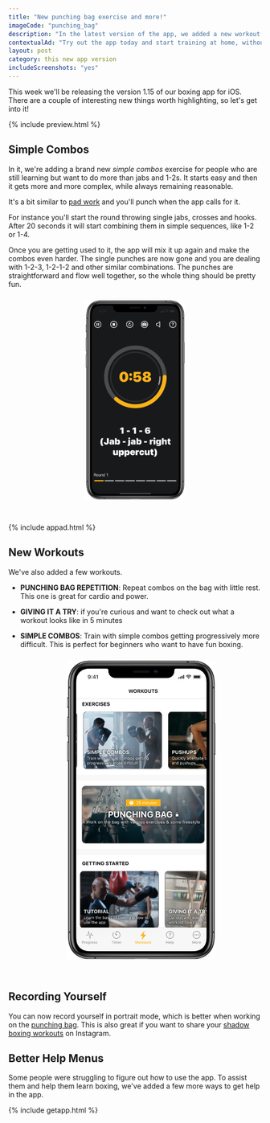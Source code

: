 ```yaml
---
title: "New punching bag exercise and more!"
imageCode: "punching_bag"
description: "In the latest version of the app, we added a new workout with on the heavy bag. There is also a brand new mode to quickly try the app."
contextualAd: "Try out the app today and start training at home, without equipment"
layout: post
category: this new app version
includeScreenshots: "yes"
---
```


This week we'll be releasing the version 1.15 of our boxing app for iOS. There are a couple of interesting new things worth highlighting, so let's get into it!


{% include preview.html %}

## Simple Combos

In it, we're adding a brand new *simple combos* exercise for people who are still learning but want to do more than jabs and 1-2s. It starts easy and then it gets more and more complex, while always remaining reasonable.

It's a bit similar to [pad work](/pad-work-boxing-reflexes/) and you'll punch when the app calls for it.

For instance you'll start the round throwing single jabs, crosses and hooks. After 20 seconds it will start combining them in simple sequences, like 1-2 or 1-4.

Once you are getting used to it, the app will mix it up again and make the combos even harder. The single punches are now gone and you are dealing with 1-2-3, 1-2-1-2 and other similar combinations. The punches are straightforward and flow well together, so the whole thing should be pretty fun.

<div style='text-align: center'><img src='/assets/blog/screenshot_blog_simple_during.png' style='width: 200px;margin: 10px 0px 30px 0px;' alt='Boxing pad work app'/></div>

{% include appad.html %}

## New Workouts

We've also added a few workouts.

- **PUNCHING BAG REPETITION**: Repeat combos on the bag with little rest. This one is great for cardio and power.
- **GIVING IT A TRY**: if you're curious and want to check out what a workout looks like in 5 minutes
- **SIMPLE COMBOS**: Train with simple combos getting progressively more difficult. This is perfect for beginners who want to have fun boxing.

    <div style='text-align: center'><img src='/assets/blog/screenshot_blog_simple.png' style='width: 300px;margin: 10px 0px 30px 0px;' alt='Boxing pad work app'/></div>

## Recording Yourself

You can now record yourself in portrait mode, which is better when working on the [punching bag](/punching-bag-app-boxing/). This is also great if you want to share your [shadow boxing workouts](/importance-of-shadow-boxing/) on Instagram.

## Better Help Menus

Some people were struggling to figure out how to use the app. To assist them and help them learn boxing, we've added a few more ways to get help in the app.

{% include getapp.html %}


